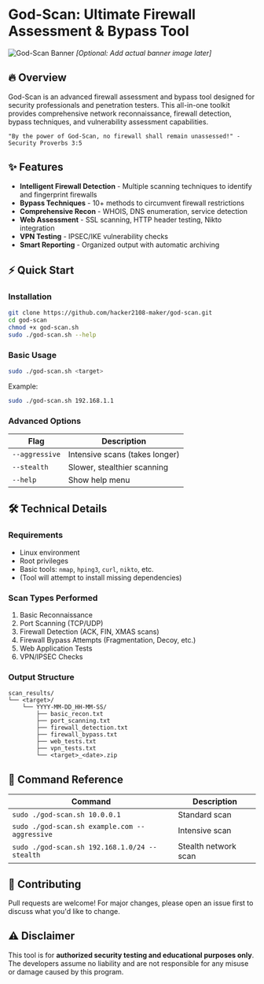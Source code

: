 # God-Scan: Ultimate Firewall Assessment & Bypass Tool

![God-Scan Banner](assets/banner.png) *[Optional: Add actual banner image later]*

## 🔥 Overview

God-Scan is an advanced firewall assessment and bypass tool designed for security professionals and penetration testers. This all-in-one toolkit provides comprehensive network reconnaissance, firewall detection, bypass techniques, and vulnerability assessment capabilities.

```
"By the power of God-Scan, no firewall shall remain unassessed!" - Security Proverbs 3:5
```

## ✨ Features

- **Intelligent Firewall Detection** - Multiple scanning techniques to identify and fingerprint firewalls
- **Bypass Techniques** - 10+ methods to circumvent firewall restrictions
- **Comprehensive Recon** - WHOIS, DNS enumeration, service detection
- **Web Assessment** - SSL scanning, HTTP header testing, Nikto integration
- **VPN Testing** - IPSEC/IKE vulnerability checks
- **Smart Reporting** - Organized output with automatic archiving

## ⚡️ Quick Start

### Installation
```bash
git clone https://github.com/hacker2108-maker/god-scan.git
cd god-scan
chmod +x god-scan.sh
sudo ./god-scan.sh --help
```

### Basic Usage
```bash
sudo ./god-scan.sh <target>
```
Example:
```bash
sudo ./god-scan.sh 192.168.1.1
```

### Advanced Options
| Flag          | Description                          |
|---------------|--------------------------------------|
| `--aggressive`| Intensive scans (takes longer)      |
| `--stealth`   | Slower, stealthier scanning         |
| `--help`      | Show help menu                      |

## 🛠️ Technical Details

### Requirements
- Linux environment
- Root privileges
- Basic tools: `nmap`, `hping3`, `curl`, `nikto`, etc.
- (Tool will attempt to install missing dependencies)

### Scan Types Performed
1. Basic Reconnaissance
2. Port Scanning (TCP/UDP)
3. Firewall Detection (ACK, FIN, XMAS scans)
4. Firewall Bypass Attempts (Fragmentation, Decoy, etc.)
5. Web Application Tests
6. VPN/IPSEC Checks

### Output Structure
```
scan_results/
└── <target>/
    └── YYYY-MM-DD_HH-MM-SS/
        ├── basic_recon.txt
        ├── port_scanning.txt
        ├── firewall_detection.txt
        ├── firewall_bypass.txt
        ├── web_tests.txt
        ├── vpn_tests.txt
        └── <target>_<date>.zip
```

## 📜 Command Reference

| Command | Description |
|---------|-------------|
| `sudo ./god-scan.sh 10.0.0.1` | Standard scan |
| `sudo ./god-scan.sh example.com --aggressive` | Intensive scan |
| `sudo ./god-scan.sh 192.168.1.0/24 --stealth` | Stealth network scan |

## 🤝 Contributing

Pull requests are welcome! For major changes, please open an issue first to discuss what you'd like to change.

## ⚠️ Disclaimer

This tool is for **authorized security testing and educational purposes only**. The developers assume no liability and are not responsible for any misuse or damage caused by this program.

